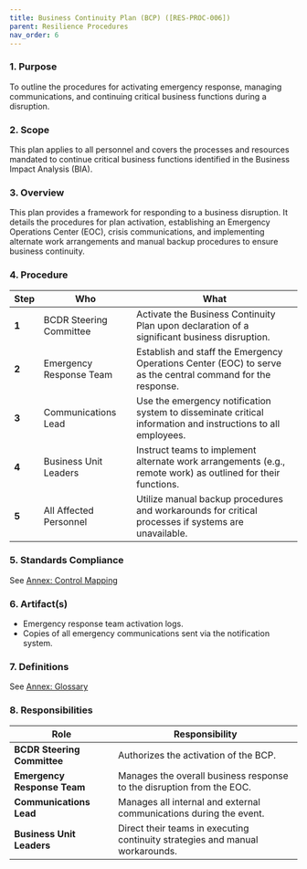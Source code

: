 ```yaml
---
title: Business Continuity Plan (BCP) ([RES-PROC-006])
parent: Resilience Procedures
nav_order: 6
---
```

### 1. Purpose

To outline the procedures for activating emergency response, managing communications, and continuing critical business functions during a disruption.

### 2. Scope

This plan applies to all personnel and covers the processes and resources mandated to continue critical business functions identified in the Business Impact Analysis (BIA).

### 3. Overview

This plan provides a framework for responding to a business disruption. It details the procedures for plan activation, establishing an Emergency Operations Center (EOC), crisis communications, and implementing alternate work arrangements and manual backup procedures to ensure business continuity.

### 4. Procedure

| **Step** | **Who** | **What** |
| --- | --- | --- |
| **1** | BCDR Steering Committee | Activate the Business Continuity Plan upon declaration of a significant business disruption. |
| **2** | Emergency Response Team | Establish and staff the Emergency Operations Center (EOC) to serve as the central command for the response. |
| **3** | Communications Lead | Use the emergency notification system to disseminate critical information and instructions to all employees. |
| **4** | Business Unit Leaders | Instruct teams to implement alternate work arrangements (e.g., remote work) as outlined for their functions. |
| **5** | All Affected Personnel | Utilize manual backup procedures and workarounds for critical processes if systems are unavailable. |

### 5. Standards Compliance

See [Annex: Control Mapping](../_annexes/control_mapping.md)

### 6. Artifact(s)

- Emergency response team activation logs.
- Copies of all emergency communications sent via the notification system.

### 7. Definitions

See [Annex: Glossary](../_annexes/glossary.md)

### 8. Responsibilities

| **Role** | **Responsibility** |
| --- | --- |
| **BCDR Steering Committee** | Authorizes the activation of the BCP. |
| **Emergency Response Team** | Manages the overall business response to the disruption from the EOC. |
| **Communications Lead** | Manages all internal and external communications during the event. |
| **Business Unit Leaders** | Direct their teams in executing continuity strategies and manual workarounds. |
